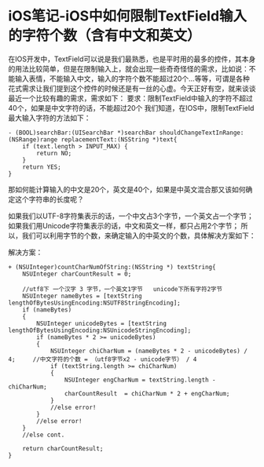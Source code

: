 # iOS笔记-iOS中如何限制TextField输入的字符个数（含有中文和英文）
在IOS开发中，TextField可以说是我们最熟悉，也是平时用的最多的控件，其本身的用法比较简单，但是在限制输入上，就会出现一些奇奇怪怪的需求，比如说：不能输入表情，不能输入中文，输入的字符个数不能超过20个…等等，可谓是各种花式需求让我们提到这个控件的时候还是有一丝的心虚。今天正好有空，就来谈谈最近一个比较有趣的需求，需求如下：
要求：限制TextField中输入的字符不超过40个，如果是中文字符的话，不能超过20个
我们知道，在IOS中，限制TextField最大输入字符的方法如下：

```
- (BOOL)searchBar:(UISearchBar *)searchBar shouldChangeTextInRange:(NSRange)range replacementText:(NSString *)text{
    if (text.length > INPUT_MAX) {
        return NO;
    }
    return YES;
}
```
那如何能计算输入的中文是20个，英文是40个，如果是中英文混合那又该如何确定这个字符串的长度呢？

如果我们以UTF-8字符集表示的话，一个中文占3个字节，一个英文占一个字节；
如果我们用Unicode字符集表示的话，中文和英文一样，都只占用2个字节；
所以，我们可以利用字节的个数，来确定输入的中英文的个数，具体解决方案如下：

解决方案：
```
+ (NSUInteger)countCharNumOfString:(NSString *) textString{
    NSUInteger charCountResult = 0;
    
    //utf8下 一个汉字 3 字节，一个英文1字节   unicode下所有字符2字节
    NSUInteger nameBytes = [textString lengthOfBytesUsingEncoding:NSUTF8StringEncoding];
    if (nameBytes)
    {
        NSUInteger unicodeBytes = [textString lengthOfBytesUsingEncoding:NSUnicodeStringEncoding];
        if (nameBytes * 2 >= unicodeBytes)
        {
            NSUInteger chiCharNum = (nameBytes * 2 - unicodeBytes) / 4;     //中文字符的个数 = （utf8字节x2 - unicode字节） / 4
            if (textString.length >= chiCharNum)
            {
                NSUInteger engCharNum = textString.length - chiCharNum;
                charCountResult  = chiCharNum * 2 + engCharNum;
            }
            //else error!
        }
        //else error!
    }
    //else cont.
    
    return charCountResult;
}
```
